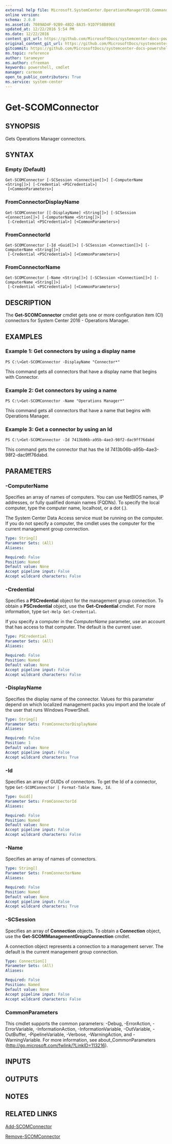 ```yaml
---
external help file: Microsoft.SystemCenter.OperationsManagerV10.Commands.dll-Help.xml
online version: 
schema: 2.0.0
ms.assetid: 7089AD4F-92B9-48D2-8A35-91D7F58B89EE
updated_at: 12/22/2016 5:54 PM
ms.date: 12/22/2016
content_git_url: https://github.com/MicrosoftDocs/systemcenter-docs-powershell/blob/master/systemcenter-cmdlets/SystemCenter2016/OperationsManager/vlatest/Get-SCOMConnector.md
original_content_git_url: https://github.com/MicrosoftDocs/systemcenter-docs-powershell/blob/master/systemcenter-cmdlets/SystemCenter2016/OperationsManager/vlatest/Get-SCOMConnector.md
gitcommit: https://github.com/MicrosoftDocs/systemcenter-docs-powershell/blob/17c3a51bd892aad46c731d9f381f0704b4815004/systemcenter-cmdlets/SystemCenter2016/OperationsManager/vlatest/Get-SCOMConnector.md
ms.topic: reference
author: tarameyer
ms.author: cfreeman
keywords: powershell, cmdlet
manager: carmonm
open_to_public_contributors: True
ms.service: system-center
---
```


# Get-SCOMConnector

## SYNOPSIS
Gets  Operations Manager connectors.

## SYNTAX

### Empty (Default)
```
Get-SCOMConnector [-SCSession <Connection[]>] [-ComputerName <String[]>] [-Credential <PSCredential>]
 [<CommonParameters>]
```

### FromConnectorDisplayName
```
Get-SCOMConnector [[-DisplayName] <String[]>] [-SCSession <Connection[]>] [-ComputerName <String[]>]
 [-Credential <PSCredential>] [<CommonParameters>]
```

### FromConnectorId
```
Get-SCOMConnector [-Id <Guid[]>] [-SCSession <Connection[]>] [-ComputerName <String[]>]
 [-Credential <PSCredential>] [<CommonParameters>]
```

### FromConnectorName
```
Get-SCOMConnector [-Name <String[]>] [-SCSession <Connection[]>] [-ComputerName <String[]>]
 [-Credential <PSCredential>] [<CommonParameters>]
```

## DESCRIPTION
The **Get-SCOMConnector** cmdlet gets one or more configuration item (CI) connectors for System Center 2016 - Operations Manager.

## EXAMPLES

### Example 1: Get connectors by using a display name
```
PS C:\>Get-SCOMConnector -DisplayName "Connector*"
```

This command gets all connectors that have a display name that begins with Connector.

### Example 2: Get connectors by using a name
```
PS C:\>Get-SCOMConnector -Name "Operations Manager*"
```

This command gets all connectors that have a name that begins with Operations Manager.

### Example 3: Get a connector by using an Id
```
PS C:\>Get-SCOMConnector -Id 7413b06b-a95b-4ae3-98f2-dac9ff76dabd
```

This command gets the connector that has the Id 7413b06b-a95b-4ae3-98f2-dac9ff76dabd.

## PARAMETERS

### -ComputerName
Specifies an array of names of computers.
You can use NetBIOS names, IP addresses, or fully qualified domain names (FQDNs).
To specify the local computer, type the computer name, localhost, or a dot (.).

The System Center Data Access service must be running on the computer.
If you do not specify a computer, the cmdlet uses the computer for the current management group connection.

```yaml
Type: String[]
Parameter Sets: (All)
Aliases: 

Required: False
Position: Named
Default value: None
Accept pipeline input: False
Accept wildcard characters: False
```

### -Credential
Specifies a **PSCredential** object for the management group connection.
To obtain a **PSCredential** object, use the **Get-Credential** cmdlet.
For more information, type `Get-Help Get-Credential`.

If you specify a computer in the *ComputerName* parameter, use an account that has access to that computer.
The default is the current user.

```yaml
Type: PSCredential
Parameter Sets: (All)
Aliases: 

Required: False
Position: Named
Default value: None
Accept pipeline input: False
Accept wildcard characters: False
```

### -DisplayName
Specifies the display name of the connector.
Values for this parameter depend on which localized management packs you import and the locale of the user that runs Windows PowerShell.

```yaml
Type: String[]
Parameter Sets: FromConnectorDisplayName
Aliases: 

Required: False
Position: 1
Default value: None
Accept pipeline input: False
Accept wildcard characters: True
```

### -Id
Specifies an array of GUIDs of connectors.
To get the Id of a connector, type `Get-SCOMConnector | Format-Table Name, Id`.

```yaml
Type: Guid[]
Parameter Sets: FromConnectorId
Aliases: 

Required: False
Position: Named
Default value: None
Accept pipeline input: False
Accept wildcard characters: False
```

### -Name
Specifies an array of names of connectors.

```yaml
Type: String[]
Parameter Sets: FromConnectorName
Aliases: 

Required: False
Position: Named
Default value: None
Accept pipeline input: False
Accept wildcard characters: True
```

### -SCSession
Specifies an array of **Connection** objects.
To obtain a **Connection** object, use the **Get-SCOMManagementGroupConnection** cmdlet.

A connection object represents a connection to a management server.
The default is the current management group connection.

```yaml
Type: Connection[]
Parameter Sets: (All)
Aliases: 

Required: False
Position: Named
Default value: None
Accept pipeline input: False
Accept wildcard characters: False
```

### CommonParameters
This cmdlet supports the common parameters: -Debug, -ErrorAction, -ErrorVariable, -InformationAction, -InformationVariable, -OutVariable, -OutBuffer, -PipelineVariable, -Verbose, -WarningAction, and -WarningVariable. For more information, see about_CommonParameters (http://go.microsoft.com/fwlink/?LinkID=113216).

## INPUTS

## OUTPUTS

## NOTES

## RELATED LINKS

[Add-SCOMConnector](xref:SystemCenter2016/OperationsManager/vlatest/Add-SCOMConnector.md)

[Remove-SCOMConnector](xref:SystemCenter2016/OperationsManager/vlatest/Remove-SCOMConnector.md)


